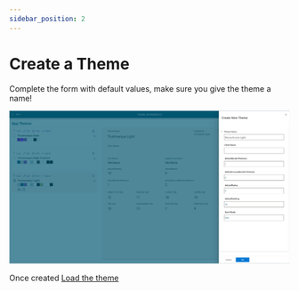 ```yaml
---
sidebar_position: 2
---
```


# Create a Theme

Complete the form with default values, make sure you give the theme a name!

![Creat a new theme](./assets/create-new-theme.png)

Once created [Load the theme](./load-a-theme)